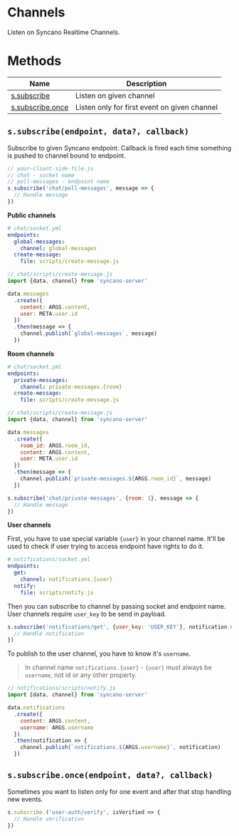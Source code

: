 # Channels

Listen on Syncano Realtime Channels.

# Methods

| Name                                                      | Description                                  |
| --------------------------------------------------------- | -------------------------------------------- |
| [s.subscribe](#ssubscribeendpoint-data-callback)          | Listen on given channel                      |
| [s.subscribe.once](#ssubscribeonceendpoint-data-callback) | Listen only for first event on given channel |

## `s.subscribe(endpoint, data?, callback)`

Subscribe to given Syncano endpoint. Callback is fired each time something is pushed to channel bound to endpoint.

```js
// your-client-side-file.js
// chat - socket name
// poll-messages - endpoint name
s.subscribe('chat/poll-messages', message => {
  // Handle message
})
```

**Public channels**

```yml
# chat/socket.yml
endpoints:
  global-messages:
    channel: global-messages
  create-message:
    file: scripts/create-message.js
```

```js
// chat/scripts/create-message.js
import {data, channel} from 'syncano-server'

data.messages
  .create({
    content: ARGS.content,
    user: META.user.id
  })
  .then(message => {
    channel.publish(`global-messages`, message)
  })
```

**Room channels**

```yml
# chat/socket.yml
endpoints:
  private-messages:
    channel: private-messages.{room}
  create-message:
    file: scripts/create-message.js
```

```js
// chat/scripts/create-message.js
import {data, channel} from 'syncano-server'

data.messages
  .create({
    room_id: ARGS.room_id,
    content: ARGS.content, 
    user: META.user.id
  })
  .then(message => {
    channel.publish(`private-messages.${ARGS.room_id}`, message)
  })
```

```js
s.subscribe('chat/private-messages', {room: 1}, message => {
  // Handle message
})
```

**User channels**

First, you have to use special variable `{user}` in your channel name. It'll be used to check if user trying to access endpoint have rights to do it.

```yml
# notifications/socket.yml
endpoints:
  get:
    channel: notifications.{user}
  notify:
    file: scripts/notify.js
```

Then you can subscribe to channel by passing socket and endpoint name. User channels require `user_key` to be send in payload. 

```js
s.subscribe('notifications/get', {user_key: 'USER_KEY'}, notification => {
  // Handle notification
})
```

To publish to the user channel, you have to know it's `username`. 

> In channel name `notifications.{user}` - `{user}` must always be `username`, not id or any other property.

```js
// notifications/scripts/notify.js
import {data, channel} from 'syncano-server'

data.notifications
  .create({
    content: ARGS.content,
    username: ARGS.username
  })
  .then(notification => {
    channel.publish(`notifications.${ARGS.username}`, notification)
  })
```

## `s.subscribe.once(endpoint, data?, callback)`

Sometimes you want to listen only for one event and after that stop handling new events.

```js
s.subscribe.('user-auth/verify', isVerified => {
  // Handle verification
})
```
